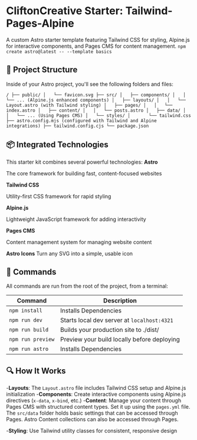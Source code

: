 # CliftonCreative Starter: Tailwind-Pages-Alpine

A custom Astro starter template featuring Tailwind CSS for styling, Alpine.js for interactive components, and Pages CMS for content management.
`npm create astro@latest -- --template basics`

## 🚀 Project Structure

Inside of your Astro project, you'll see the following folders and files:

`
/
├── public/
│   └── favicon.svg
├── src/
│   ├── components/
│   │   └── ... (Alpine.js enhanced components)
│   ├── layouts/
│   │   └── Layout.astro (with Tailwind styling)
│   ├── pages/
│   │   └── index.astro
│   ├── content/
│   │   └── posts.astro
│   ├── data/
│   │   └── ... (Using Pages CMS)
│   └── styles/
│       └── tailwind.css
├── astro.config.mjs (configured with Tailwind and Alpine integrations)
├── tailwind.config.cjs
└── package.json
`

## 📦 Integrated Technologies

This starter kit combines several powerful technologies:
**Astro**

The core framework for building fast, content-focused websites

**Tailwind CSS**

Utility-first CSS framework for rapid styling

**Alpine.js**

Lightweight JavaScript framework for adding interactivity

**Pages CMS**

Content management system for managing website content

**Astro Icons**
Turn any SVG into a simple, usable icon

## 🧞 Commands

All commands are run from the root of the project, from a terminal:

|      Command          |Description
|----------------|------------------|
|`npm install`   | Installs Dependencies
|`npm run dev`   |Starts local dev server at `localhost:4321`
|`npm run build`   |Builds your production site to ./dist/
|`npm run preview`   |Preview your build locally before deploying
|`npm run astro`   |Installs Dependencies

## 🔍 How It Works

-**Layouts**: The `Layout.astro` file includes Tailwind CSS setup and Alpine.js initialization
-**Components**: Create interactive components using Alpine.js directives (`x-data`, `x-bind`, etc.)
-**Content**: Manage your content through Pages CMS with structured content types. Set it up using the `pages.yml` file. The `src/data` folder holds basic settings that can be accessed through Pages. Astro Content collections can also be accessed through Pages.

-**Styling**: Use Tailwind utility classes for consistent, responsive design